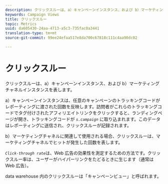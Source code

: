 ```yaml
---
description: クリックスルーは、a）キャンペーンインスタンス、および b）マーケティングチャネルインスタンスを表します。
keywords: Campaign Views
title: クリックスルー
topic: Metrics
uuid: da605430-24aa-4713-a5c3-735fac0a3441
translation-type: tm+mt
source-git-commit: 99ee24efaa517e8da700c67818c111c4aa90dc02

---
```



# クリックスルー

クリックスルーは、a）キャンペーンインスタンス、および b）マーケティングチャネルインスタンスを表します。

a）キャンペーンインスタンスは、任意のキャンペーンのトラッキングコードがレポーティングに渡された回数を反映します。訪問者がこれらのトラッキングコードでタグ付けされたアフィリエイトリンクをクリックすると、ランディングページが開き、トラッキングコードが *`s.campaign`* に取り込まれます。このデータはレポーティングに送信され、クリックスルーが記録されます。

b）マーケティングチャネルに関連して使用される場合、クリックスルーは、マーケティングチャネルでヒットが発生した回数を表します。

*`Click-through rate`*&#x200B;は、Web 広告の効果性を測定するための方法です。クリックスルー率は、ユーザーがハイパーリンクをたどるときに生じます（通常は Web 広告）。

data warehouse 内のクリックスルーは「キャンペーンビュー」と呼ばれます。
